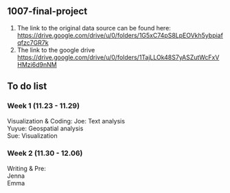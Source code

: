 ## 1007-final-project
1. The link to the original data source can be found here:
https://drive.google.com/drive/u/0/folders/1G5xC74pS8LpEOVkh5ybpiafqfzc7GR7k
2. The link to the google drive
https://drive.google.com/drive/u/0/folders/1TajLLOk48S7yASZutWcFxVHMzi6d9nNM

## To do list

### Week 1 (11.23 - 11.29)
Visualization & Coding:
Joe: Text analysis \
Yuyue: Geospatial analysis \
Sue: Visualization


### Week 2 (11.30 - 12.06)
Writing & Pre:\
Jenna\
Emma
